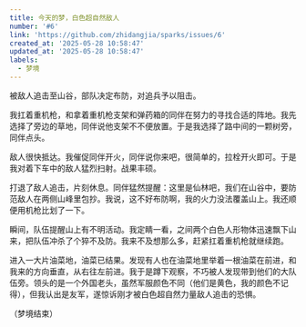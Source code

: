 ```yaml
---
title: 今天的梦，白色超自然敌人
number: '#6'
link: 'https://github.com/zhidangjia/sparks/issues/6'
created_at: '2025-05-28 10:58:47'
updated_at: '2025-05-28 10:58:47'
labels:
  - 梦境
---
```

被敌人追击至山谷，部队决定布防，对追兵予以阻击。

我扛着重机枪，和拿着重机枪支架和弹药箱的同伴在努力的寻找合适的阵地。我先选择了旁边的草地，同伴说他支架不不便放置。于是我选择了路中间的一颗树旁，同伴点头。

敌人很快抵达。我催促同伴开火，同伴说你来吧，很简单的，拉栓开火即可。于是我对着下车中的敌人猛烈扫射。战果丰硕。

打退了敌人追击，片刻休息。同伴猛然提醒：这里是仙林吧，我们在山谷中，要防范敌人在两侧山峰里包抄。我说，这不好布防啊，我的火力没法覆盖山上。我还顺便用机枪比划了一下。

瞬间，队伍提醒山上有不明活动。我定睛一看，之间两个白色人形物体迅速飘下山来，把队伍冲杀了个猝不及防。我来不及想那么多，赶紧扛着重机枪就继续跑。

进入一大片油菜地，油菜已结果。发现有人也在油菜地里举着一根油菜在前进，和我来的方向垂直，从右往左前进。我于是蹲下观察，不巧被人发现带到他们的大队伍旁。领头的是一个外国老头，虽然军服颜色不同（他们是黄色，我的颜色不记得），但我认出是友军，遂惊诉刚才被白色超自然力量敌人追击的恐惧。

（梦境结束）
